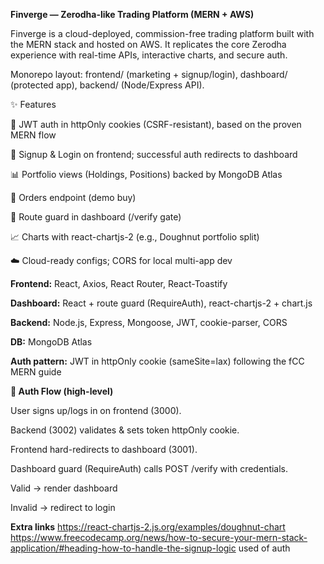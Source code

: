 <b>Finverge — Zerodha-like Trading Platform (MERN + AWS)</b>

Finverge is a cloud-deployed, commission-free trading platform built with the MERN stack and hosted on AWS. It replicates the core Zerodha experience with real-time APIs, interactive charts, and secure auth.

Monorepo layout: frontend/ (marketing + signup/login), dashboard/ (protected app), backend/ (Node/Express API).

✨ Features

🔐 JWT auth in httpOnly cookies (CSRF-resistant), based on the proven MERN flow

👤 Signup & Login on frontend; successful auth redirects to dashboard

📊 Portfolio views (Holdings, Positions) backed by MongoDB Atlas

🧾 Orders endpoint (demo buy)

🧭 Route guard in dashboard (/verify gate)

📈 Charts with react-chartjs-2 (e.g., Doughnut portfolio split)

☁️ Cloud-ready configs; CORS for local multi-app dev


<b>Frontend:</b> React, Axios, React Router, React-Toastify

<b>Dashboard:</b> React + route guard (RequireAuth), react-chartjs-2 + chart.js

<b>Backend:</b> Node.js, Express, Mongoose, JWT, cookie-parser, CORS

<b>DB:</b> MongoDB Atlas

<b>Auth pattern:</b> JWT in httpOnly cookie (sameSite=lax) following the fCC MERN guide

<b>🔐 Auth Flow (high-level)</b>

User signs up/logs in on frontend (3000).

Backend (3002) validates & sets token httpOnly cookie.

Frontend hard-redirects to dashboard (3001).

Dashboard guard (RequireAuth) calls POST /verify with credentials.

Valid → render dashboard

Invalid → redirect to login


<b>Extra links</b>
https://react-chartjs-2.js.org/examples/doughnut-chart 
https://www.freecodecamp.org/news/how-to-secure-your-mern-stack-application/#heading-how-to-handle-the-signup-logic used of auth


